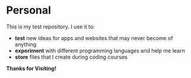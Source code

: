 # Personal

This is my test repository. I use it to:

* **test** new ideas for apps and websites that may never become of anything
* **experiment** with different programming languages and help me learn
* **store** files that I create during coding courses

**Thanks for Visiting!**
